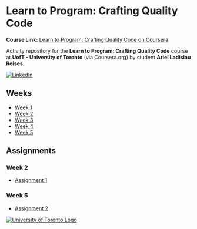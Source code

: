 # Learn to Program: Crafting Quality Code
**Course Link:** [Learn to Program: Crafting Quality Code on Coursera](https://www.coursera.org/learn/program-code/)

 Activity repository for the **Learn to Program: Crafting Quality Code** course at **UofT - University of Toronto** (via Coursera.org) by student **Ariel Ladislau Reises**.
 
[![LinkedIn](https://img.shields.io/badge/LinkedIn-Profile-blue?style=flat&logo=linkedin)](https://www.linkedin.com/in/arielreises/)


## Weeks

- [Week 1](Week%201)
- [Week 2](Week%202)
- [Week 3](Week%203)
- [Week 4](Week%204)
- [Week 5](Week%205)

## Assignments

### Week 2

- [Assignment 1](Week%202/03-Assignment-1)

### Week 5

- [Assignment 2](Week%205/02-Assignment-2)

[![University of Toronto Logo](https://download.logo.wine/logo/University_of_Toronto/University_of_Toronto-Logo.wine.png)](https://www.utoronto.ca/)
